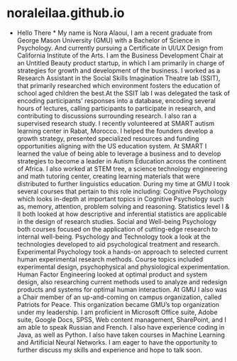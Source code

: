 # noraleilaa.github.io

 * Hello There *
 My name is Nora Alaoui, I am a recent graduate from George Mason University (GMU) with a Bachelor of Science in Psychology. And currently pursuing a Certificate in UI/UX Design from California Institute of the Arts. I am the Business Development Chair at an Untitled Beauty product startup, in which I am primarily in charge of strategies for growth and development of the business. I worked as a Research Assistant in the Social Skills Imagination Theatre lab (SSIT), that primarily researched which environment fosters the education of school aged children the best.At the SSIT lab I was delegated the task of encoding participants' responses into a database, encoding several hours of lectures, calling participants to participate in research, and contributing to discussions surrounding research. I also ran a supervised research study. I recently volunteered at SMART autism learning center in Rabat, Morocco. I helped the founders develop a growth strategy, presented specialized resources and funding opportunities aligning with the US education system. At SMART I learned the value of being able to leverage a business and to develop strategies to become a leader in Autism Education across the continent of Africa. I also worked at STEM tree, a science technology engineering and math tutoring center, creating learning materials that were distributed to further linguistics education. 
During my time at GMU I took several courses that pertain to this role including: Cognitive Psychology which looks in-depth at important topics in Cognitive Psychology such as, memory, attention, problem solving and reasoning.  Statistics level I & II both looked at how descriptive and inferential statistics are applicable in the design of research studies. Social and Well-being Psychology both courses focused on the application of cutting-edge research to internal well-being. Psychology and Technology took a look at the technologies developed to aid psychological treatment and research. Experimental Psychology took a hands-on approach to selected current human experimental research methods. Course topics included experimental design, psychophysical and physiological experimentation. Human Factor Engineering looked at optimal product and system design, also researching current methods used to analyze and redesign products and systems for optimal human interaction. At GMU I also was a Chair member of an up-and-coming on campus organization, called Patriots for Peace. This organization became GMU’s top organization under my leadership. 
I am proficient in Microsoft Office suite, Adobe suite, Google Docs, SPSS, Web content management, SharePoint, and I am able to speak Russian and French. I also have experience coding in Java, as well as Python. I also have taken courses in Machine Learning and Artificial Neural Networks.
I am eager to have the opportunity to further discuss my skills and experience and hope to talk soon.




